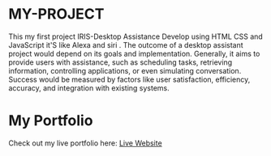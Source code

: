 # MY-PROJECT
This my  first project IRIS-Desktop Assistance Develop using HTML CSS and JavaScript it'S like Alexa and siri .
The outcome of a desktop assistant project would depend on its goals and implementation. Generally, 
it aims to provide users with assistance, such as scheduling tasks, retrieving information, controlling 
applications, or even simulating conversation. Success would be measured by factors like user 
satisfaction, efficiency, accuracy, and integration with existing systems.


# My Portfolio

Check out my live portfolio here: [Live Website](https://komal-jadhav-portfolio.netlify.app/)
